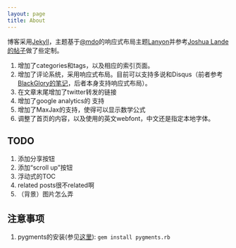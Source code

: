 ```yaml
---
layout: page
title: About
---
```




博客采用[Jekyll][jk]，主题基于[@mdo][mdo]的响应式布局主题[Lanyon][ly]并参考[Joshua Lande的帖子][jl]做了些定制。

1. 增加了categories和tags，以及相应的索引页面。
2. 增加了评论系统，采用响应式布局。目前可以支持多说和Disqus（前者参考[BlackGlory的笔记][ds]，后者本身支持响应式布局）。
3. 在文章末尾增加了twitter转发的链接
4. 增加了google analytics的 支持
5. 增加了MaxJax的支持，使得可以显示数学公式
6. 调整了首页的内容，以及使用的英文webfont，中文还是指定本地字体。

## TODO

1. 添加分享按钮
2. 添加“scroll up”按钮
3. 浮动式的TOC
9. related posts很不related啊
10. （背景）图片怎么弄

## 注意事项
1. pygments的安装(参见[这里][pg]):    `gem install pygments.rb`
    

    
[jk]: http://jekyllrb.com/
[mdo]: https://twitter.com/mdo
[ly]: http://lanyon.getpoole.com/
[jl]: http://joshualande.com/jekyll-github-pages-poole/
[ds]: http://www.blackglory.me/responsive-design-add-duoshuo-comment-box-ver-2-0/
[pg]: http://stackoverflow.com/questions/33439019/jekyll-serve-didnt-work

